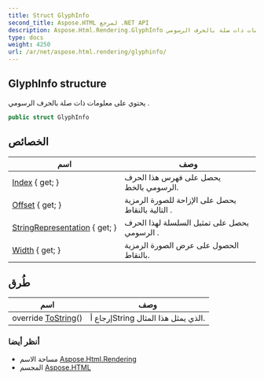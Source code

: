 ```yaml
---
title: Struct GlyphInfo
second_title: Aspose.HTML لمرجع .NET API
description: Aspose.Html.Rendering.GlyphInfo هيكل. يحتوي على معلومات ذات صلة بالحرف الرسومي .
type: docs
weight: 4250
url: /ar/net/aspose.html.rendering/glyphinfo/
---
```

## GlyphInfo structure

يحتوي على معلومات ذات صلة بالحرف الرسومي .

```csharp
public struct GlyphInfo
```

## الخصائص

| اسم | وصف |
| --- | --- |
| [Index](../../aspose.html.rendering/glyphinfo/index/) { get; } | يحصل على فهرس هذا الحرف الرسومي بالخط. |
| [Offset](../../aspose.html.rendering/glyphinfo/offset/) { get; } | يحصل على الإزاحة للصورة الرمزية التالية بالنقاط . |
| [StringRepresentation](../../aspose.html.rendering/glyphinfo/stringrepresentation/) { get; } | يحصل على تمثيل السلسلة لهذا الحرف الرسومي . |
| [Width](../../aspose.html.rendering/glyphinfo/width/) { get; } | الحصول على عرض الصورة الرمزية بالنقاط. |

## طُرق

| اسم | وصف |
| --- | --- |
| override [ToString](../../aspose.html.rendering/glyphinfo/tostring/)() | إرجاع أString الذي يمثل هذا المثال. |

### أنظر أيضا

* مساحة الاسم [Aspose.Html.Rendering](../../aspose.html.rendering/)
* المجسم [Aspose.HTML](../../)


